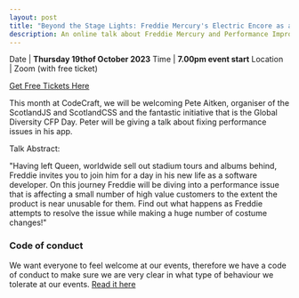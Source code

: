 ```yaml
---
layout: post
title: "Beyond the Stage Lights: Freddie Mercury's Electric Encore as a Developer"
description: An online talk about Freddie Mercury and Performance Improvements in your Apps!
---
```


Date | **Thursday 19thof October 2023**
Time | **7.00pm event start**
Location &nbsp; | Zoom (with free ticket)

[Get Free Tickets Here](https://www.eventbrite.co.uk/e/beyond-the-stage-lights-freddie-mercurys-electric-encore-as-a-developer-tickets-735311365087?aff=oddtdtcreator)

This month at CodeCraft, we will be welcoming Pete Aitken, organiser of the ScotlandJS and ScotlandCSS and the fantastic initiative that is the Global Diversity CFP Day.
Peter will be giving a talk about fixing performance issues in his app.

Talk Abstract:

"Having left Queen, worldwide sell out stadium tours and albums behind, Freddie invites you to join him for a day in his new life as a software developer.
On this journey Freddie will be diving into a performance issue that is affecting a small number of high value customers to the extent the product is near unusable for them.
Find out what happens as Freddie attempts to resolve the issue while making a huge number of costume changes!"

### Code of conduct

We want everyone to feel welcome at our events, therefore we have a code of conduct to make sure we are very clear in what type of behaviour we tolerate at our events.
[Read it here](https://www.codecraftuk.org/code-of-conduct.html)
